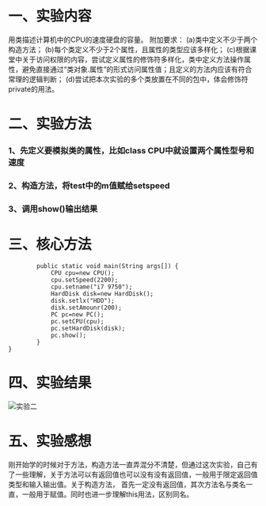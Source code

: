 # 一、实验内容

  用类描述计算机中的CPU的速度硬盘的容量。
  附加要求：
    (a)类中定义不少于两个构造方法；
    (b)每个类定义不少于2个属性，且属性的类型应该多样化；
    (c)根据课堂中关于访问权限的内容，尝试定义属性的修饰符多样化，类中定义方法操作属性，避免直接通过“类对象.属性”的形式访问属性值；且定义的方法内应该有符合常理的逻辑判断；
    (d)尝试把本次实验的多个类放置在不同的包中，体会修饰符private的用法。

# 二、实验方法
  ### 1、先定义要模拟类的属性，比如class CPU中就设置两个属性型号和速度
  ### 2、构造方法，将test中的m值赋给setspeed
  ### 3、调用show()输出结果
  
# 三、核心方法
``` public class Test {
		public static void main(String args[]) {
			CPU cpu=new CPU();
			cpu.setSpeed(2200);
			cpu.setname("i7 9750");
			HardDisk disk=new HardDisk();
			disk.setlx("HDD");
			disk.setAmounr(200);
			PC pc=new PC();
			pc.setCPU(cpu);
			pc.setHardDisk(disk);
			pc.show();
		}
}

```

# 四、实验结果

![实验二](https://github.com/wangruifengwrf/Java-/blob/main/%E5%AE%9E%E9%AA%8C%E4%BA%8C.png)


# 五、实验感想
刚开始学的时候对于方法，构造方法一直弄混分不清楚，但通过这次实验，自己有了一些理解，关于方法可以有返回值也可以没有没有返回值，一般用于限定返回值类型和输入输出值。关于构造方法，
首先一定没有返回值，其次方法名与类名一直，一般用于赋值。同时也进一步理解this用法，区别同名。

